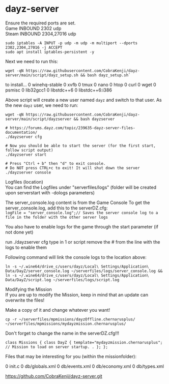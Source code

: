 # dayz-server
   
Ensure the required ports are set.   
Game INBOUND 2302 udp   
Steam INBOUND 2304,27016 udp   
```
sudo iptables -A INPUT -p udp -m udp -m multiport --dports 2302,2304,27016 -j ACCEPT
sudo apt install iptables-persistent -y
```
   
Next we need to run this:   
```
wget -qN https://raw.githubusercontent.com/CobraKenji/dayz-server/main/script/dayz_setup.sh && bash dayz_setup.sh`
```
to install...
0 winehq-stable
0 xvfb
0 tmux
0 nano
0 htop
0 curl
0 wget
0 psmisc
0 lib32gcc1
0 libstdc++6
0 libstdc++6:i386
    
Above script will create a new user named `dayz` and switch to that user.
As the new `dayz` user, we need to run:
```
wget -qN https://raw.githubusercontent.com/CobraKenji/dayz-server/main/script/dayzserver && bash dayzserver

# https://forums.dayz.com/topic/239635-dayz-server-files-documentation/
./dayzserver cfg

# Now you should be able to start the server (for the first start, follow script output)
./dayzserver start

# Press "Ctrl + b" then "d" to exit console.
# Do NOT press CTRL+c to exit! It will shut down the server
./dayzserver console
```
   

Logfiles (location)   
You can find the Logfiles under "serverfiles/logs" (folder will be created upon serverstart with -dologs parameters)   
   
The server_console.log content is from the Game Console To get the server_console.log, add this to the serverDZ.cfg:   
`logFile = "server_console.log";// Saves the server console log to a file in the folder with the other server logs`   
   
You also have to enable logs for the game through the start parameter (if not done yet)   

run ./dayzserver cfg type in 1 or script remove the # from the line with the logs to enable them   
   
Following command will link the console logs to the location above:   

```
ln -s ~/.wine64/drive_c/users/dayz/Local\ Settings/Application\ Data/DayZ/server_console.log ~/serverfiles/logs/server_console.log && ln -s ~/.wine64/drive_c/users/dayz/Local\ Settings/Application\ Data/DayZ/script.log ~/serverfiles/logs/script.log
```   
   
Modifying the Mission   
If you are up to modify the Mission, keep in mind that an update can overwrite the files!   
   
Make a copy of it and change whatever you want!   
   
`cp -r ~/serverfiles/mpmissions/dayzOffline.chernarusplus/ ~/serverfiles/mpmissions/mydayzmission.chernarusplus/`   
   
Don't forget to change the name in the serverDZ.cfg!!!   
   
`class Missions { class DayZ { template="mydayzmission.chernarusplus"; // Mission to load on server startup. . }; };`
   
Files that may be interesting for you (within the missionfolder):   

0 init.c
0 db/globals.xml
0 db/events.xml
0 db/economy.xml
0 db/types.xml

https://github.com/CobraKenji/dayz-server.git
